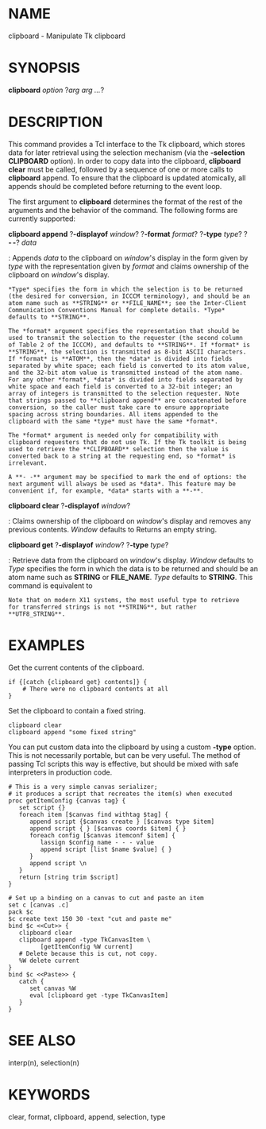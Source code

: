 # NAME

clipboard - Manipulate Tk clipboard

# SYNOPSIS

**clipboard** *option* ?*arg arg \...*?

# DESCRIPTION

This command provides a Tcl interface to the Tk clipboard, which stores
data for later retrieval using the selection mechanism (via the
**-selection CLIPBOARD** option). In order to copy data into the
clipboard, **clipboard clear** must be called, followed by a sequence of
one or more calls to **clipboard** append. To ensure that the clipboard
is updated atomically, all appends should be completed before returning
to the event loop.

The first argument to **clipboard** determines the format of the rest of
the arguments and the behavior of the command. The following forms are
currently supported:

**clipboard append** ?**-displayof** *window*? ?**-format** *format*? ?**-type** *type*? ?**- -**? *data*

:   Appends *data* to the clipboard on *window*\'s display in the form
    given by *type* with the representation given by *format* and claims
    ownership of the clipboard on *window*\'s display.

    *Type* specifies the form in which the selection is to be returned
    (the desired for conversion, in ICCCM terminology), and should be an
    atom name such as **STRING** or **FILE_NAME**; see the Inter-Client
    Communication Conventions Manual for complete details. *Type*
    defaults to **STRING**.

    The *format* argument specifies the representation that should be
    used to transmit the selection to the requester (the second column
    of Table 2 of the ICCCM), and defaults to **STRING**. If *format* is
    **STRING**, the selection is transmitted as 8-bit ASCII characters.
    If *format* is **ATOM**, then the *data* is divided into fields
    separated by white space; each field is converted to its atom value,
    and the 32-bit atom value is transmitted instead of the atom name.
    For any other *format*, *data* is divided into fields separated by
    white space and each field is converted to a 32-bit integer; an
    array of integers is transmitted to the selection requester. Note
    that strings passed to **clipboard append** are concatenated before
    conversion, so the caller must take care to ensure appropriate
    spacing across string boundaries. All items appended to the
    clipboard with the same *type* must have the same *format*.

    The *format* argument is needed only for compatibility with
    clipboard requesters that do not use Tk. If the Tk toolkit is being
    used to retrieve the **CLIPBOARD** selection then the value is
    converted back to a string at the requesting end, so *format* is
    irrelevant.

    A **- -** argument may be specified to mark the end of options: the
    next argument will always be used as *data*. This feature may be
    convenient if, for example, *data* starts with a **-**.

**clipboard clear** ?**-displayof** *window*?

:   Claims ownership of the clipboard on *window*\'s display and removes
    any previous contents. *Window* defaults to Returns an empty string.

**clipboard get** ?**-displayof** *window*? ?**-type** *type*?

:   Retrieve data from the clipboard on *window*\'s display. *Window*
    defaults to *Type* specifies the form in which the data is to be
    returned and should be an atom name such as **STRING** or
    **FILE_NAME**. *Type* defaults to **STRING**. This command is
    equivalent to

    Note that on modern X11 systems, the most useful type to retrieve
    for transferred strings is not **STRING**, but rather
    **UTF8_STRING**.

# EXAMPLES

Get the current contents of the clipboard.

    if {[catch {clipboard get} contents]} {
        # There were no clipboard contents at all
    }

Set the clipboard to contain a fixed string.

    clipboard clear
    clipboard append "some fixed string"

You can put custom data into the clipboard by using a custom **-type**
option. This is not necessarily portable, but can be very useful. The
method of passing Tcl scripts this way is effective, but should be mixed
with safe interpreters in production code.

    # This is a very simple canvas serializer;
    # it produces a script that recreates the item(s) when executed
    proc getItemConfig {canvas tag} {
       set script {}
       foreach item [$canvas find withtag $tag] {
          append script {$canvas create } [$canvas type $item]
          append script { } [$canvas coords $item] { }
          foreach config [$canvas itemconf $item] {
             lassign $config name - - - value
             append script [list $name $value] { }
          }
          append script \n
       }
       return [string trim $script]
    }

    # Set up a binding on a canvas to cut and paste an item
    set c [canvas .c]
    pack $c
    $c create text 150 30 -text "cut and paste me"
    bind $c <<Cut>> {
       clipboard clear
       clipboard append -type TkCanvasItem \
             [getItemConfig %W current]
       # Delete because this is cut, not copy.
       %W delete current
    }
    bind $c <<Paste>> {
       catch {
          set canvas %W
          eval [clipboard get -type TkCanvasItem]
       }
    }

# SEE ALSO

interp(n), selection(n)

# KEYWORDS

clear, format, clipboard, append, selection, type
